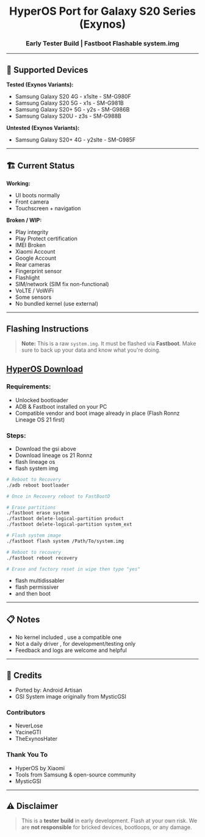 
<h1 align="center">HyperOS Port for Galaxy S20 Series (Exynos)</h1>
<h3 align="center">Early Tester Build | Fastboot Flashable system.img</h3>

---

## 📱 Supported Devices

**Tested (Exynos Variants):**
- Samsung Galaxy S20 4G - x1slte - SM-G980F
- Samsung Galaxy S20 5G - x1s - SM-G981B
- Samsung Galaxy S20+ 5G - y2s - SM-G986B
- Samsung Galaxy S20U - z3s - SM-G988B

**Untested (Exynos Variants):**
- Samsung Galaxy S20+ 4G - y2slte - SM-G985F
---

## 🏗 Current Status

**Working:**
- UI boots normally  
- Front camera  
- Touchscreen + navigation  

**Broken / WIP:**
- Play integrity
- Play Protect certification
- IMEI Broken
- Xiaomi Account
- Google Account
- Rear cameras  
- Fingerprint sensor  
- Flashlight  
- SIM/network (SIM fix non-functional)  
- VoLTE / VoWiFi  
- Some sensors  
- No bundled kernel (use external)  

---

##  Flashing Instructions

> **Note:** This is a raw `system.img`. It must be flashed via **Fastboot**. Make sure to back up your data and know what you're doing.

## [HyperOS Download](https://drive.usercontent.google.com/download?id=1evFw-23jmfMp_prehsbECpYtNo04d7L6&export=download&authuser=9)

### Requirements:
- Unlocked bootloader  
- ADB & Fastboot installed on your PC  
- Compatible vendor and boot image already in place  (Flash Ronnz Lineage OS 21 first)

### Steps:
- Download the gsi above
- Download lineage os 21 Ronnz
- flash lineage os
- flash system img

```bash
# Reboot to Recovery
./adb reboot bootloader

# Once in Recovery reboot to FastBootD

# Erase partitions
./fastboot erase system
./fastboot delete-logical-partition product
./fastboot delete-logical-partition system_ext

# Flash system image
./fastboot flash system /Path/To/system.img

# Reboot to recovery
./fastboot reboot recovery

# Erase and factory reset in wipe then type "yes"
```
- flash multidissabler
- flash permissiver
- and then boot

---

## 📋 Notes

- No kernel included , use a compatible one  
- Not a daily driver , for development/testing only  
- Feedback and logs are welcome and helpful  

---

## 👥 Credits

- Ported by: Android Artisan
- GSI System image originally from MysticGSI
  
### Contributors
- NeverLose
- YacineGTI
- TheExynosHater

### Thank You To
- HyperOS by Xiaomi  
- Tools from Samsung & open-source community
- MysticGSI

---

## ⚠️ Disclaimer

> This is a **tester build** in early development. Flash at your own risk. We are **not responsible** for bricked devices, bootloops, or any damage.
